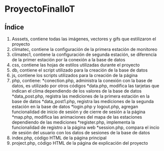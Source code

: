 # ProyectoFinalIoT





## Índice
1) Asssets, contiene todas las imágenes, vectores y gifs que estilizaron el proyecto
2) climatec, contiene la configuración de la primera estación de monitoreo
3) climatec1, contiene la configuración de segunda estación, se diferencía de la primer estación por la conexión a la base de datos
4) css, contiene las hojas de estilos utilizadas durante el proyecto
5) db, contiene el script utilizado para la creación de la base de datos
6) js, contiene los scripts utilizados para la creación de la página
7) php, contiene:
*conection.php, administra la conexión con la base de datos, es utilizado por otros códigos
*data.php, modifica las tarjetas que indican el clima dependiendo de los valores de la base de datos
*data_post.php, registra las mediciones de la primera estación en la base de datos
*data_post1.php, registra las mediciones de la segunda estación en la base de datos
*login.php y logout.php, agregan funcionalidad de inicio de sesión y de cierre de sesión a la página
*map.php, modifica las animaciones del mapa de las estaciones dependiendo de las mediciones
*register.php, implementa la funcionalidad de registro a la página web
*session.php, compara el incio de sesión del usuario con los datos de sesiones de la base de datos
8) index.php, código HTML de la página principal
9) project.php, código HTML de la página de explicación del proyecto

